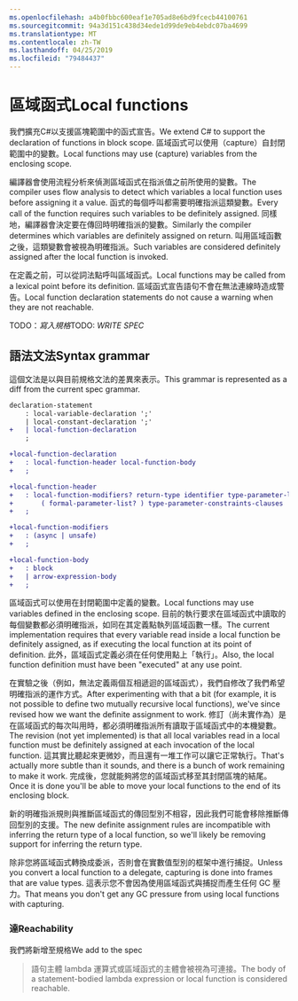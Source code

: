```yaml
---
ms.openlocfilehash: a4b0fbbc600eaf1e705ad8e6bd9fcecb44100761
ms.sourcegitcommit: 94a3d151c438d34ede1d99de9eb4ebdc07ba4699
ms.translationtype: MT
ms.contentlocale: zh-TW
ms.lasthandoff: 04/25/2019
ms.locfileid: "79484437"
---
```

# <a name="local-functions"></a><span data-ttu-id="507ef-101">區域函式</span><span class="sxs-lookup"><span data-stu-id="507ef-101">Local functions</span></span>

<span data-ttu-id="507ef-102">我們擴充C#以支援區塊範圍中的函式宣告。</span><span class="sxs-lookup"><span data-stu-id="507ef-102">We extend C# to support the declaration of functions in block scope.</span></span> <span data-ttu-id="507ef-103">區域函式可以使用（capture）自封閉範圍中的變數。</span><span class="sxs-lookup"><span data-stu-id="507ef-103">Local functions may use (capture) variables from the enclosing scope.</span></span>

<span data-ttu-id="507ef-104">編譯器會使用流程分析來偵測區域函式在指派值之前所使用的變數。</span><span class="sxs-lookup"><span data-stu-id="507ef-104">The compiler uses flow analysis to detect which variables a local function uses before assigning it a value.</span></span> <span data-ttu-id="507ef-105">函式的每個呼叫都需要明確指派這類變數。</span><span class="sxs-lookup"><span data-stu-id="507ef-105">Every call of the function requires such variables to be definitely assigned.</span></span> <span data-ttu-id="507ef-106">同樣地，編譯器會決定要在傳回時明確指派的變數。</span><span class="sxs-lookup"><span data-stu-id="507ef-106">Similarly the compiler determines which variables are definitely assigned on return.</span></span> <span data-ttu-id="507ef-107">叫用區域函數之後，這類變數會被視為明確指派。</span><span class="sxs-lookup"><span data-stu-id="507ef-107">Such variables are considered definitely assigned after the local function is invoked.</span></span>

<span data-ttu-id="507ef-108">在定義之前，可以從詞法點呼叫區域函式。</span><span class="sxs-lookup"><span data-stu-id="507ef-108">Local functions may be called from a lexical point before its definition.</span></span> <span data-ttu-id="507ef-109">區域函式宣告語句不會在無法連線時造成警告。</span><span class="sxs-lookup"><span data-stu-id="507ef-109">Local function declaration statements do not cause a warning when they are not reachable.</span></span>

<span data-ttu-id="507ef-110">TODO：_寫入規格_</span><span class="sxs-lookup"><span data-stu-id="507ef-110">TODO: _WRITE SPEC_</span></span>

## <a name="syntax-grammar"></a><span data-ttu-id="507ef-111">語法文法</span><span class="sxs-lookup"><span data-stu-id="507ef-111">Syntax grammar</span></span>

<span data-ttu-id="507ef-112">這個文法是以與目前規格文法的差異來表示。</span><span class="sxs-lookup"><span data-stu-id="507ef-112">This grammar is represented as a diff from the current spec grammar.</span></span>

```diff
declaration-statement
    : local-variable-declaration ';'
    | local-constant-declaration ';'
+   | local-function-declaration
    ;

+local-function-declaration
+   : local-function-header local-function-body
+   ;

+local-function-header
+   : local-function-modifiers? return-type identifier type-parameter-list?
+       ( formal-parameter-list? ) type-parameter-constraints-clauses
+   ;

+local-function-modifiers
+   : (async | unsafe)
+   ;

+local-function-body
+   : block
+   | arrow-expression-body
+   ;
```

<span data-ttu-id="507ef-113">區域函式可以使用在封閉範圍中定義的變數。</span><span class="sxs-lookup"><span data-stu-id="507ef-113">Local functions may use variables defined in the enclosing scope.</span></span> <span data-ttu-id="507ef-114">目前的執行要求在區域函式中讀取的每個變數都必須明確指派，如同在其定義點執列區域函數一樣。</span><span class="sxs-lookup"><span data-stu-id="507ef-114">The current implementation requires that every variable read inside a local function be definitely assigned, as if executing the local function at its point of definition.</span></span> <span data-ttu-id="507ef-115">此外，區域函式定義必須在任何使用點上「執行」。</span><span class="sxs-lookup"><span data-stu-id="507ef-115">Also, the local function definition must have been "executed" at any use point.</span></span>

<span data-ttu-id="507ef-116">在實驗之後（例如，無法定義兩個互相遞迴的區域函式），我們自修改了我們希望明確指派的運作方式。</span><span class="sxs-lookup"><span data-stu-id="507ef-116">After experimenting with that a bit (for example, it is not possible to define two mutually recursive local functions), we've since revised how we want the definite assignment to work.</span></span> <span data-ttu-id="507ef-117">修訂（尚未實作為）是在區域函式的每次叫用時，都必須明確指派所有讀取于區域函式中的本機變數。</span><span class="sxs-lookup"><span data-stu-id="507ef-117">The revision (not yet implemented) is that all local variables read in a local function must be definitely assigned at each invocation of the local function.</span></span> <span data-ttu-id="507ef-118">這其實比聽起來更微妙，而且還有一堆工作可以讓它正常執行。</span><span class="sxs-lookup"><span data-stu-id="507ef-118">That's actually more subtle than it sounds, and there is a bunch of work remaining to make it work.</span></span> <span data-ttu-id="507ef-119">完成後，您就能夠將您的區域函式移至其封閉區塊的結尾。</span><span class="sxs-lookup"><span data-stu-id="507ef-119">Once it is done you'll be able to move your local functions to the end of its enclosing block.</span></span>

<span data-ttu-id="507ef-120">新的明確指派規則與推斷區域函式的傳回型別不相容，因此我們可能會移除推斷傳回型別的支援。</span><span class="sxs-lookup"><span data-stu-id="507ef-120">The new definite assignment rules are incompatible with inferring the return type of a local function, so we'll likely be removing support for inferring the return type.</span></span>

<span data-ttu-id="507ef-121">除非您將區域函式轉換成委派，否則會在實數值型別的框架中進行捕捉。</span><span class="sxs-lookup"><span data-stu-id="507ef-121">Unless you convert a local function to a delegate, capturing is done into frames that are value types.</span></span> <span data-ttu-id="507ef-122">這表示您不會因為使用區域函式與捕捉而產生任何 GC 壓力。</span><span class="sxs-lookup"><span data-stu-id="507ef-122">That means you don't get any GC pressure from using local functions with capturing.</span></span>

### <a name="reachability"></a><span data-ttu-id="507ef-123">達</span><span class="sxs-lookup"><span data-stu-id="507ef-123">Reachability</span></span>

<span data-ttu-id="507ef-124">我們將新增至規格</span><span class="sxs-lookup"><span data-stu-id="507ef-124">We add to the spec</span></span>

> <span data-ttu-id="507ef-125">語句主體 lambda 運算式或區域函式的主體會被視為可連接。</span><span class="sxs-lookup"><span data-stu-id="507ef-125">The body of a statement-bodied lambda expression or local function is considered reachable.</span></span>

